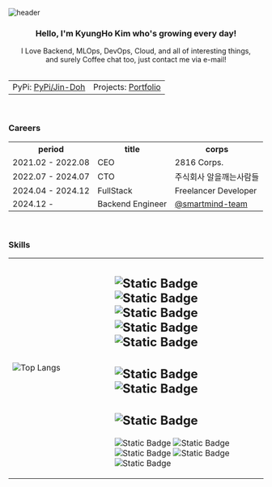 ![header](https://capsule-render.vercel.app/api?type=venom&text=Hello,%20I%27m%20Jin-Doh!&fontColor=F3F6FB&fontSize=40)

<h3 align="center">Hello, I'm KyungHo Kim who's growing every day!</h3>

<div align="center">
  I Love Backend, MLOps, DevOps, Cloud, and all of interesting things,
  <br>
  and surely Coffee chat too, just contact me via e-mail!
</div>

<br>
<table align="center">
  <tr>
    <td>
      PyPi: <a href="https://pypi.org/user/Jin-Doh/">PyPi/Jin-Doh</a>
    </td>
    <td>
      Projects: <a href="https://kyungho.info">Portfolio</a>
    </td>
  </tr>
</table>

<br>
<h3>Careers</h3>
<table align="center">
  <tr>
    <th>period</th>
    <th>title</th>
    <th>corps</th>
  </tr>
  <tr>
    <td>2021.02 - 2022.08</td>
    <td>CEO</td>
    <td>2816 Corps.</td>
  </tr>
  <tr>
    <td>2022.07 - 2024.07</td>
    <td>CTO</td>
    <td>주식회사 알을깨는사람들</td>
  </tr>
  <tr>
    <td>2024.04 - 2024.12</td>
    <td>FullStack</td>
    <td>Freelancer Developer</td>
  </tr>
  <tr>
    <td>2024.12 -</td>
    <td>Backend Engineer</td>
    <td><a href="https://github.com/smartmind-team">@smartmind-team</a></td>
  </tr>
</table>

<br>
<h3>Skills</h3>
<table>
<tr>
<td width="40%">

![Top Langs](https://github-readme-stats-five-gamma-71.vercel.app/api/top-langs/?username=jin-doh&layout=donut-vertical&langs_count=8&theme=dark)

</td>
<td width="60%">

![Static Badge](https://img.shields.io/badge/python-20232a.svg?style=for-the-badge&logo=python)
![Static Badge](https://img.shields.io/badge/poetry-20232a.svg?style=for-the-badge&logo=poetry)
![Static Badge](https://img.shields.io/badge/pytest-20232a.svg?style=for-the-badge&logo=pytest)
![Static Badge](https://img.shields.io/badge/pytorch-20232a.svg?style=for-the-badge&logo=pytorch)
![Static Badge](https://img.shields.io/badge/fastapi-20232a.svg?style=for-the-badge&logo=fastapi)
---
![Static Badge](https://img.shields.io/badge/dart-20232a.svg?style=for-the-badge&logo=dart&)
![Static Badge](https://img.shields.io/badge/flutter-20232a.svg?style=for-the-badge&logo=flutter&)
---
![Static Badge](https://img.shields.io/badge/svelte-20232a.svg?style=for-the-badge&logo=svelte&)
---
![Static Badge](https://img.shields.io/badge/docker-20232a.svg?style=for-the-badge&logo=docker&)
![Static Badge](https://img.shields.io/badge/kubernetes-20232a.svg?style=for-the-badge&logo=kubernetes&)
![Static Badge](https://img.shields.io/badge/git-20232a.svg?style=for-the-badge&logo=git&)
![Static Badge](https://img.shields.io/badge/github-20232a.svg?style=for-the-badge&logo=github&)
![Static Badge](https://img.shields.io/badge/gitlab-20232a.svg?style=for-the-badge&logo=gitlab&)

</td>
</tr>
</table>
